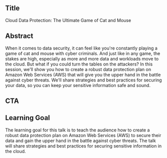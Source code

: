 ## Title
Cloud Data Protection: The Ultimate Game of Cat and Mouse

## Abstract
When it comes to data security, it can feel like you're constantly playing a game of cat and mouse with cyber criminals. And just like in any game, the stakes are high, especially as more and more data and workloads move to the cloud. But what if you could turn the tables on the attackers? In this session, we'll show you how to create a robust data protection plan on Amazon Web Services (AWS) that will give you the upper hand in the battle against cyber threats. We'll share strategies and best practices for securing your data, so you can keep your sensitive information safe and sound.

## CTA

## Learning Goal
The learning goal for this talk is to teach the audience how to create a robust data protection plan on Amazon Web Services (AWS) to secure their data and gain the upper hand in the battle against cyber threats. The talk will share strategies and best practices for securing sensitive information in the cloud.
